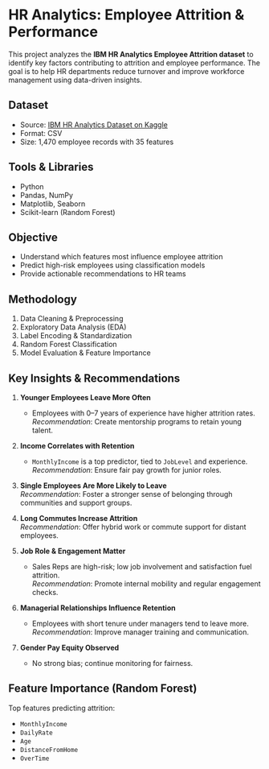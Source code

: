 # HR Analytics: Employee Attrition & Performance

This project analyzes the **IBM HR Analytics Employee Attrition dataset** to identify key factors contributing to attrition and employee performance. The goal is to help HR departments reduce turnover and improve workforce management using data-driven insights.

##  Dataset
- Source: [IBM HR Analytics Dataset on Kaggle](https://www.kaggle.com/datasets/pavansubhasht/ibm-hr-analytics-attrition-dataset)
- Format: CSV
- Size: 1,470 employee records with 35 features

##  Tools & Libraries
- Python
- Pandas, NumPy
- Matplotlib, Seaborn
- Scikit-learn (Random Forest)

##  Objective
- Understand which features most influence employee attrition
- Predict high-risk employees using classification models
- Provide actionable recommendations to HR teams

##  Methodology
1. Data Cleaning & Preprocessing
2. Exploratory Data Analysis (EDA)
3. Label Encoding & Standardization
4. Random Forest Classification
5. Model Evaluation & Feature Importance

##  Key Insights & Recommendations

1. **Younger Employees Leave More Often**  
   - Employees with 0–7 years of experience have higher attrition rates.  
    *Recommendation*: Create mentorship programs to retain young talent.

2. **Income Correlates with Retention**  
   - `MonthlyIncome` is a top predictor, tied to `JobLevel` and experience.  
    *Recommendation*: Ensure fair pay growth for junior roles.

3. **Single Employees Are More Likely to Leave**  
    *Recommendation*: Foster a stronger sense of belonging through communities and support groups.

4. **Long Commutes Increase Attrition**  
    *Recommendation*: Offer hybrid work or commute support for distant employees.

5. **Job Role & Engagement Matter**  
   - Sales Reps are high-risk; low job involvement and satisfaction fuel attrition.  
    *Recommendation*: Promote internal mobility and regular engagement checks.

6. **Managerial Relationships Influence Retention**  
   - Employees with short tenure under managers tend to leave more.  
    *Recommendation*: Improve manager training and communication.

7. **Gender Pay Equity Observed**  
   - No strong bias; continue monitoring for fairness.

##  Feature Importance (Random Forest)
Top features predicting attrition:
- `MonthlyIncome`
- `DailyRate`
- `Age`
- `DistanceFromHome`
- `OverTime`
